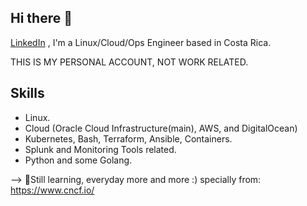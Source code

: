 ## Hi there 👋

[LinkedIn](https://www.linkedin.com/in/jean-pereira-1018aa161/) , I'm a Linux/Cloud/Ops Engineer based in Costa Rica.

THIS IS MY PERSONAL ACCOUNT, NOT WORK RELATED.

## Skills
- Linux.
- Cloud (Oracle Cloud Infrastructure(main), AWS, and DigitalOcean)
- Kubernetes, Bash, Terraform, Ansible, Containers.
- Splunk and Monitoring Tools related.
- Python and some Golang.

--> 🌱Still learning, everyday more and more :) specially from: https://www.cncf.io/

